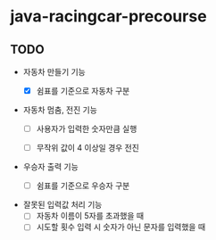 # java-racingcar-precourse

## TODO
- 자동차 만들기 기능
    - [X] 쉼표를 기준으로 자동차 구분


- 자동차 멈춤, 전진 기능
    - [ ] 사용자가 입력한 숫자만큼 실행
    - [ ] 무작위 값이 4 이상일 경우 전진


- 우승자 출력 기능
    - [ ] 쉼표를 기준으로 우승자 구분


- 잘못된 입력값 처리 기능
    - [ ] 자동차 이름이 5자를 초과했을 때
    - [ ] 시도할 횟수 입력 시 숫자가 아닌 문자를 입력했을 때